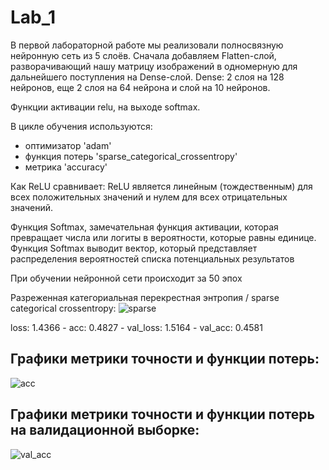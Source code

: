 # Lab_1

В первой лабораторной работе мы реализовали полносвязную нейронную сеть из 5 слоёв.
Сначала добавляем Flatten-слой, разворачивающий нашу матрицу изображений в одномерную для дальнейшего поступления на Dense-слой.
Dense: 2 слоя на 128 нейронов, еще 2 слоя на 64 нейрона и слой на 10 нейронов.

Функции активации relu, на выходе softmax.

В цикле обучения используются:
* оптимизатор 'adam'
* функция потерь 'sparse_categorical_crossentropy'
* метрика 'accuracy'

Как ReLU сравнивает:
ReLU является линейным (тождественным) для всех положительных значений и нулем для всех отрицательных значений.

Функция Softmax, замечательная функция активации, которая превращает числа или логиты в вероятности, которые равны единице. Функция Softmax выводит вектор, который представляет распределения вероятностей списка потенциальных результатов

При обучении нейронной сети происходит за 50 эпох


Разреженная категориальная перекрестная энтропия /
sparse categorical crossentropy: 
![sparse](https://i.ibb.co/fYV0f5L/photo-2020-04-07-17-02-26.jpg)

loss: 1.4366 - acc: 0.4827 - val_loss: 1.5164 - val_acc: 0.4581

## Графики метрики точности и функции потерь:

![acc](https://i.ibb.co/Bjys3VJ/acc.jpg)

## Графики метрики точности и функции потерь на валидационной выборке:

![val_acc](https://i.ibb.co/hcwYYkS/val-acc.jpg)
